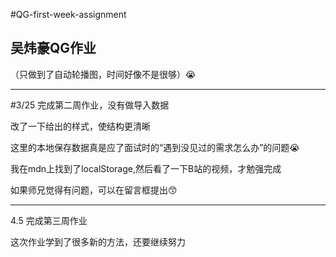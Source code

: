 #QG-first-week-assignment

吴炜豪QG作业
---

（只做到了自动轮播图，时间好像不是很够）😭

---

#3/25 完成第二周作业，没有做导入数据

改了一下给出的样式，使结构更清晰

这里的本地保存数据真是应了面试时的“遇到没见过的需求怎么办”的问题😭

我在mdn上找到了localStorage,然后看了一下B站的视频，才勉强完成

如果师兄觉得有问题，可以在留言框提出😙

---

4.5 完成第三周作业

这次作业学到了很多新的方法，还要继续努力
